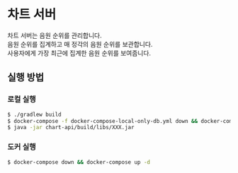 # 차트 서버
차트 서버는 음원 순위를 관리합니다.  
음원 순위를 집계하고 매 정각의 음원 순위를 보관합니다.  
사용자에게 가장 최근에 집계한 음원 순위를 보여줍니다.

## 실행 방법

### 로컬 실행
```bash
$ ./gradlew build
$ docker-compose -f docker-compose-local-only-db.yml down && docker-compose -f docker-compose-local-only-db.yml up -d 
$ java -jar chart-api/build/libs/XXX.jar
```

### 도커 실행

```bash
$ docker-compose down && docker-compose up -d
```
